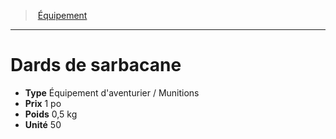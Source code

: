﻿---
!Equipment
Type: Équipement d'aventurier / Munitions
Price: 1 po
Weight: 0,5 kg
Unity: 50
Id: equipment_hd.md#dards-de-sarbacane
ParentLink: equipment_hd.md#Équipement
Name: Dards de sarbacane
ParentName: Équipement
NameLevel: 1
Attributes: {}
---
> [Équipement](hd_equipment.md)

---

# Dards de sarbacane

- **Type** Équipement d'aventurier / Munitions
- **Prix** 1 po
- **Poids** 0,5 kg
- **Unité** 50

